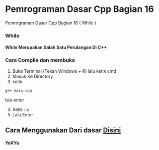 # Pemrograman Dasar Cpp Bagian 16
 Pemrograman Dasar Cpp Bagian 16 ( While )

### While
#### While Merupakan Salah Satu Perulangan Di C++

### Cara Compile dan membuka
1. Buka Terminal (Tekan Windows + R) lalu ketik cmd
2. Masuk Ke Directory
3. ketik
```
g++ main.cpp
```
lalu enter

4. Ketik : a
5. Lalu Enter

## Cara Menggunakan Dari dasar [Disini](https://github.com/YoKYa/Pemrograman-Dasar-Cpp-Bagian-1)


#### YoKYa